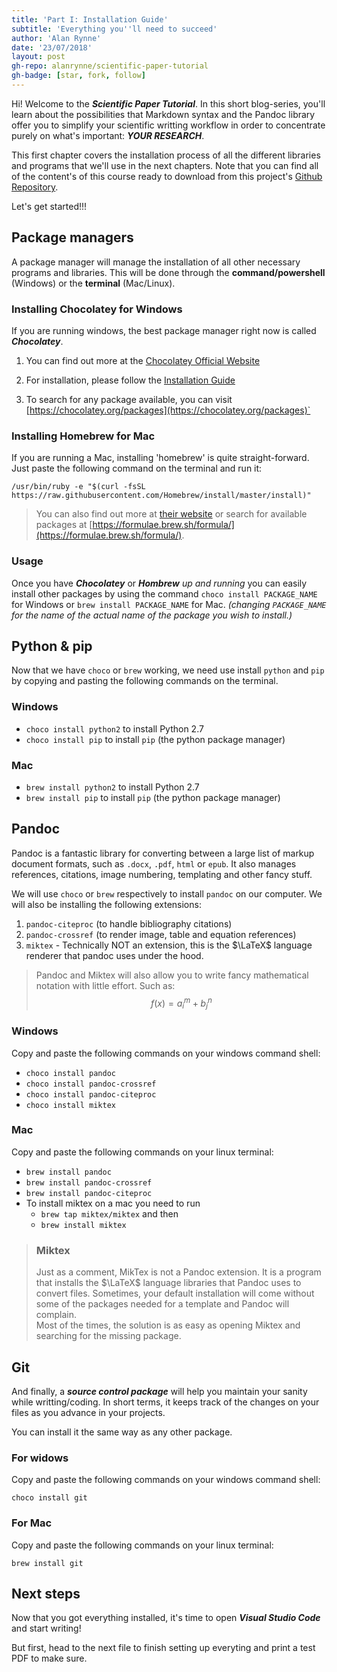```yaml
---
title: 'Part I: Installation Guide'
subtitle: 'Everything you''ll need to succeed'
author: 'Alan Rynne'
date: '23/07/2018'
layout: post
gh-repo: alanrynne/scientific-paper-tutorial
gh-badge: [star, fork, follow]
---
```


Hi! Welcome to the ***Scientific Paper Tutorial***. In this short blog-series, you'll learn about the possibilities that Markdown syntax and the Pandoc library offer you to simplify your scientific writting workflow in order to concentrate purely on what's important: ***YOUR RESEARCH***.

This first chapter covers the installation process of all the different libraries and programs that we'll use in the next chapters. Note that you can find all of the content's of this course ready to download from this project's [Github Repository](http://github.com/alanrynne/Scientific-Paper-Tutorial).

Let's get started!!!

## Package managers

A package manager will manage the installation of all other necessary programs and libraries. This will be done through the **command/powershell** (Windows) or the **terminal** (Mac/Linux).

### Installing Chocolatey for Windows

If you are running windows, the best package manager right now is called ***Chocolatey***.

1. You can find out more at the [Chocolatey Official Website](https://chocolatey.org/)

2. For installation, please follow the [Installation Guide](https://chocolatey.org/install)

3. To search for any package available, you can visit [https://chocolatey.org/packages](https://chocolatey.org/packages)`

### Installing Homebrew for Mac

If you are running a Mac, installing 'homebrew' is quite straight-forward. Just paste the following command on the terminal and run it:

`/usr/bin/ruby -e "$(curl -fsSL https://raw.githubusercontent.com/Homebrew/install/master/install)"
`

> You can also find out more at [their website](https://brew.sh) or search for available packages at [https://formulae.brew.sh/formula/](https://formulae.brew.sh/formula/).

### Usage

Once you have ***Chocolatey*** or ***Hombrew*** *up and running* you can easily install other packages by using the command `choco install PACKAGE_NAME` for Windows or `brew install PACKAGE_NAME` for Mac. *(changing `PACKAGE_NAME` for the name of the actual name of the package you wish to install.)*

## Python & pip

Now that we have `choco` or `brew` working, we need use install `python` and `pip` by copying and pasting the following commands on the terminal.

### Windows

* `choco install python2` to install Python 2.7
* `choco install pip` to install `pip` (the python package manager)

### Mac

* `brew install python2` to install Python 2.7
* `brew install pip` to install `pip` (the python package manager)

## Pandoc

Pandoc is a fantastic library for converting between a large list of markup document formats, such as `.docx`, `.pdf`, `html` or `epub`. It also manages references, citations, image numbering, templating and other fancy stuff.

 We will use `choco` or `brew` respectively to install `pandoc` on our computer. We will also be installing the following extensions:

 1. `pandoc-citeproc` (to handle bibliography citations)
 2. `pandoc-crossref` (to render image, table and equation references)
 3. `miktex` - Technically NOT an extension, this is the $\LaTeX$ language renderer that pandoc uses under the hood.

> Pandoc and Miktex will also allow you to write fancy mathematical notation with little effort. Such as:
> $$f(x)=a^m_i + b^n_j$$

### Windows

Copy and paste the following commands on your windows command shell:

* `choco install pandoc`
* `choco install pandoc-crossref`
* `choco install pandoc-citeproc`
* `choco install miktex`

### Mac

Copy and paste the following commands on your linux terminal:

* `brew install pandoc`
* `brew install pandoc-crossref`
* `brew install pandoc-citeproc`
* To install miktex on a mac you need to run
  * `brew tap miktex/miktex` and then
  * `brew install miktex`

> ### Miktex
> Just as a comment, MikTex is not a Pandoc extension. It is a program that installs the $\LaTeX$ language libraries that Pandoc uses to convert files. Sometimes, your default installation will come without some of the packages needed for a template and Pandoc will complain.  
> Most of the times, the solution is as easy as opening Miktex and searching for the missing package.

## Git

And finally, a ***source control package*** will help you maintain your sanity while writting/coding. In short terms, it keeps track of the changes on your files as you advance in your projects.

You can install it the same way as any other package.

### For widows

Copy and paste the following commands on your windows command shell:

`choco install git`

### For Mac

Copy and paste the following commands on your linux terminal:

`brew install git`

## Next steps

Now that you got everything installed, it's time to open ***Visual Studio Code*** and start writing!

But first, head to the next file to finish setting up everyting and print a test PDF to make sure.